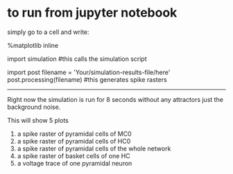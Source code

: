 # to run from jupyter notebook

simply go to a cell and write:

%matplotlib inline

import simulation                 #this calls the simulation script

import post
filename = 'Your/simulation-results-file/here'
post.processing(filename)        #this generates spike rasters


____________
Right now the simulation is run for 8 seconds without any attractors just the background noise.

This will show 5 plots
1. a spike raster of pyramidal cells of MC0
2. a spike raster of pyramidal cells of HC0
3. a spike raster of pyramidal cells of the whole network
4. a spike raster of basket cells of one HC
5. a voltage trace of one pyramidal neuron
